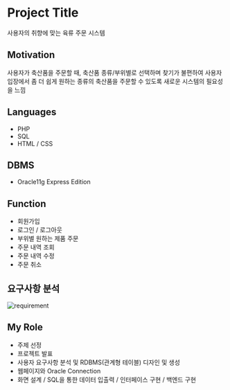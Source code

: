 # Project Title

사용자의 취향에 맞는 육류 주문 시스템

## Motivation

사용자가 축산품을 주문할 때, 축산품 종류/부위별로 선택하며 찾기가 불편하여 사용자 입장에서 좀 더 쉽게
원하는 종류의 축산품을 주문할 수 있도록 새로운 시스템의 필요성을 느낌

## Languages

+ PHP
+ SQL
+ HTML / CSS

## DBMS

+ Oracle11g Express Edition

## Function

+ 회원가입
+ 로그인 / 로그아웃
+ 부위별 원하는 제품 주문
+ 주문 내역 조회
+ 주문 내역 수정
+ 주문 취소

## 요구사항 분석

![requirement](https://user-images.githubusercontent.com/73628812/151691330-28b1c8cb-d6cf-491b-90c1-c0c9aa029625.PNG)

## My Role

+ 주제 선정
+ 프로젝트 발표
+ 사용자 요구사항 분석 및 RDBMS(관계형 테이블) 디자인 및 생성
+ 웹페이지와 Oracle Connection
+ 화면 설계 / SQL을 통한 데이터 입출력 / 인터페이스 구현 / 백엔드 구현



